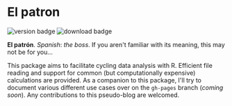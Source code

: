 # El patron
![version badge](http://www.r-pkg.org/badges/version/elpatron)
![download badge](http://cranlogs.r-pkg.org/badges/grand-total/elpatron?color=8808ff)

**El patrón**. *Spanish*: *the boss*. If you aren't familiar with its meaning, this may not be for you...

This package aims to facilitate cycling data analysis with R. Efficient file reading and support for common (but computationally expensive) calculations are provided. As a companion to this package, I'll try to document various different use cases over on the `gh-pages` branch (*coming soon*). Any contributions to this pseudo-blog are welcomed.

